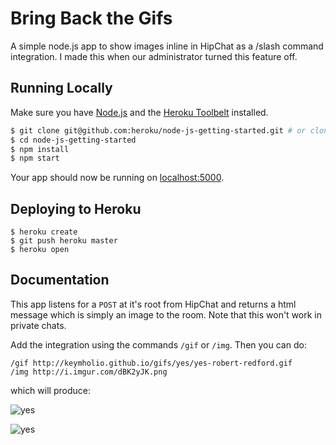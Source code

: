 # Bring Back the Gifs

A simple node.js app to show images inline in HipChat as a /slash command integration. I made this when our administrator turned this feature off.

## Running Locally

Make sure you have [Node.js](http://nodejs.org/) and the [Heroku Toolbelt](https://toolbelt.heroku.com/) installed.

```sh
$ git clone git@github.com:heroku/node-js-getting-started.git # or clone your own fork
$ cd node-js-getting-started
$ npm install
$ npm start
```

Your app should now be running on [localhost:5000](http://localhost:5000/).

## Deploying to Heroku

```
$ heroku create
$ git push heroku master
$ heroku open
```

## Documentation

This app listens for a `POST` at it's root from HipChat and returns a
html message which is simply an image to the room. Note that this won't
work in private chats.

Add the integration using the commands `/gif` or `/img`. Then you can do:


```
/gif http://keymholio.github.io/gifs/yes/yes-robert-redford.gif
/img http://i.imgur.com/dBK2yJK.png
```

which will produce:

![yes](http://keymholio.github.io/gifs/yes/yes-robert-redford.gif)

![yes](http://i.imgur.com/dBK2yJK.png)
